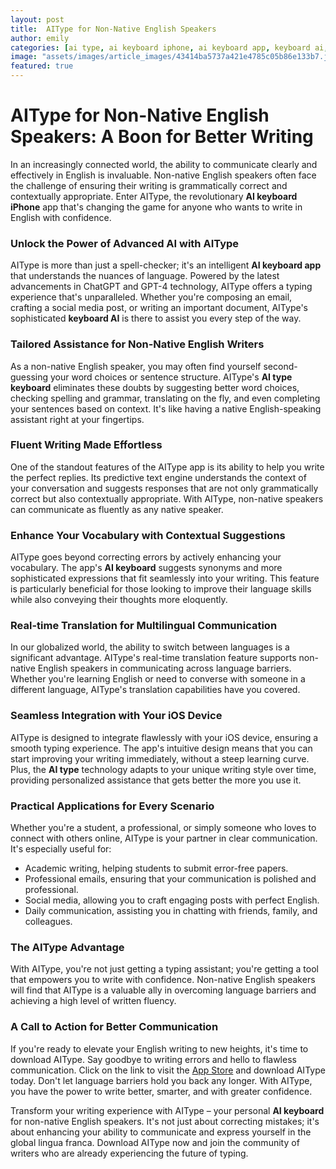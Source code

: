 ```yaml
---
layout: post
title:  AIType for Non-Native English Speakers
author: emily
categories: [ai type, ai keyboard iphone, ai keyboard app, keyboard ai, ai type keyboard, ai keyboard, aitype]
image: "assets/images/article_images/43414ba5737a421e4785c05b86e133b7.jpg"
featured: true
---
```


# AIType for Non-Native English Speakers: A Boon for Better Writing

In an increasingly connected world, the ability to communicate clearly and effectively in English is invaluable. Non-native English speakers often face the challenge of ensuring their writing is grammatically correct and contextually appropriate. Enter AIType, the revolutionary **AI keyboard iPhone** app that's changing the game for anyone who wants to write in English with confidence.

### Unlock the Power of Advanced AI with AIType

AIType is more than just a spell-checker; it's an intelligent **AI keyboard app** that understands the nuances of language. Powered by the latest advancements in ChatGPT and GPT-4 technology, AIType offers a typing experience that's unparalleled. Whether you're composing an email, crafting a social media post, or writing an important document, AIType's sophisticated **keyboard AI** is there to assist you every step of the way.

### Tailored Assistance for Non-Native English Writers

As a non-native English speaker, you may often find yourself second-guessing your word choices or sentence structure. AIType's **AI type keyboard** eliminates these doubts by suggesting better word choices, checking spelling and grammar, translating on the fly, and even completing your sentences based on context. It's like having a native English-speaking assistant right at your fingertips.

### Fluent Writing Made Effortless

One of the standout features of the AIType app is its ability to help you write the perfect replies. Its predictive text engine understands the context of your conversation and suggests responses that are not only grammatically correct but also contextually appropriate. With AIType, non-native speakers can communicate as fluently as any native speaker.

### Enhance Your Vocabulary with Contextual Suggestions

AIType goes beyond correcting errors by actively enhancing your vocabulary. The app's **AI keyboard** suggests synonyms and more sophisticated expressions that fit seamlessly into your writing. This feature is particularly beneficial for those looking to improve their language skills while also conveying their thoughts more eloquently.

### Real-time Translation for Multilingual Communication

In our globalized world, the ability to switch between languages is a significant advantage. AIType's real-time translation feature supports non-native English speakers in communicating across language barriers. Whether you're learning English or need to converse with someone in a different language, AIType's translation capabilities have you covered.

### Seamless Integration with Your iOS Device

AIType is designed to integrate flawlessly with your iOS device, ensuring a smooth typing experience. The app's intuitive design means that you can start improving your writing immediately, without a steep learning curve. Plus, the **AI type** technology adapts to your unique writing style over time, providing personalized assistance that gets better the more you use it.

### Practical Applications for Every Scenario

Whether you're a student, a professional, or simply someone who loves to connect with others online, AIType is your partner in clear communication. It's especially useful for:

- Academic writing, helping students to submit error-free papers.
- Professional emails, ensuring that your communication is polished and professional.
- Social media, allowing you to craft engaging posts with perfect English.
- Daily communication, assisting you in chatting with friends, family, and colleagues.

### The AIType Advantage

With AIType, you're not just getting a typing assistant; you're getting a tool that empowers you to write with confidence. Non-native English speakers will find that AIType is a valuable ally in overcoming language barriers and achieving a high level of written fluency.

### A Call to Action for Better Communication

If you're ready to elevate your English writing to new heights, it's time to download AIType. Say goodbye to writing errors and hello to flawless communication. Click on the link to visit the [App Store](https://apps.apple.com/us/app/aitype-grammar-check-keyboard/id6469163944) and download AIType today. Don't let language barriers hold you back any longer. With AIType, you have the power to write better, smarter, and with greater confidence.

Transform your writing experience with AIType – your personal **AI keyboard** for non-native English speakers. It's not just about correcting mistakes; it's about enhancing your ability to communicate and express yourself in the global lingua franca. Download AIType now and join the community of writers who are already experiencing the future of typing.